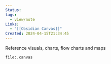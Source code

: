 ```yaml
---
Status: 
tags:
  - view/note
Links:
  - "[[Obsidian Canvas]]"
Created: 2024-04-15T21:34:45
---
```

Reference visuals, charts, flow charts and maps

```query
file:.canvas
```

